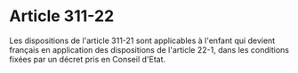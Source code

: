 # Article 311-22

Les dispositions de l'article 311-21 sont applicables à l'enfant qui devient français en application des dispositions de l'article 22-1, dans les conditions fixées par un décret pris en Conseil d'Etat.
